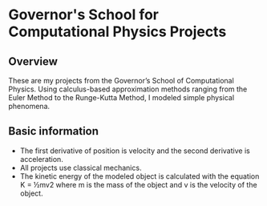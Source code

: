 # Governor's School for Computational Physics Projects

## Overview

These are my projects from the Governor’s School of Computational Physics. Using calculus-based approximation methods ranging from the Euler Method to the Runge-Kutta Method, I modeled simple physical phenomena.

## Basic information

- The first derivative of position is velocity and the second derivative is acceleration.
- All projects use classical mechanics.
- The kinetic energy of the modeled object is calculated with the equation K = ½mv2 where m is the mass of the object and v is the velocity of the object.
